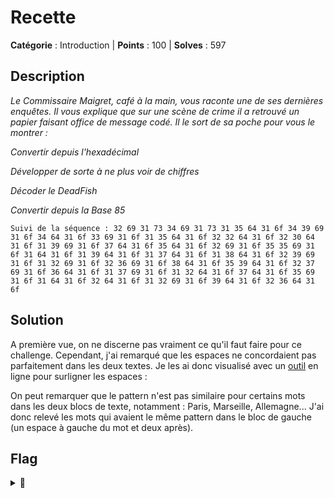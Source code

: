 # Recette

**Catégorie** : Introduction | **Points** : 100 | **Solves** : 597

## Description

*Le Commissaire Maigret, café à la main, vous raconte une de ses dernières enquêtes. Il vous explique que sur une scène de crime il a retrouvé un papier faisant office de message codé. Il le sort de sa poche pour vous le montrer :*

*Convertir depuis l'hexadécimal*

*Développer de sorte à ne plus voir de chiffres*

*Décoder le DeadFish*

*Convertir depuis la Base 85*

```
Suivi de la séquence : 32 69 31 73 34 69 31 73 31 35 64 31 6f 34 39 69 31 6f 34 64 31 6f 33 69 31 6f 31 35 64 31 6f 32 32 64 31 6f 32 30 64 31 6f 31 39 69 31 6f 37 64 31 6f 35 64 31 6f 32 69 31 6f 35 35 69 31 6f 31 64 31 6f 31 39 64 31 6f 31 37 64 31 6f 31 38 64 31 6f 32 39 69 31 6f 31 32 69 31 6f 32 36 69 31 6f 38 64 31 6f 35 39 64 31 6f 32 37 69 31 6f 36 64 31 6f 31 37 69 31 6f 31 32 64 31 6f 37 64 31 6f 35 69 31 6f 31 64 31 6f 32 64 31 6f 31 32 69 31 6f 39 64 31 6f 32 36 64 31 6f
```

## Solution

A première vue, on ne discerne pas vraiment ce qu'il faut faire pour ce challenge. Cependant, j'ai remarqué que les espaces ne concordaient pas parfaitement dans les deux textes. Je les ai donc visualisé avec un [outil](https://vii5ard.github.io/whitespace/) en ligne pour surligner les espaces :


On peut remarquer que le pattern n'est pas similaire pour certains mots dans les deux blocs de texte, notamment : Paris, Marseille, Allemagne... J'ai donc relevé les mots qui avaient le même pattern dans le bloc de gauche (un espace à gauche du mot et deux après).

## Flag

<details>
<summary>🚩</summary>

```
404CTF{paris_finlande_15_6_avion}
```